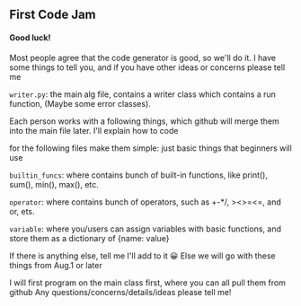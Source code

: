 ## First Code Jam

#### Good luck!

Most people agree that the code generator is good, so we'll do it.
I have some things to tell you, and if you have other ideas or concerns please tell me

`writer.py`: the main alg file, contains a writer class which contains a run function, (Maybe some error classes).

Each person works with a following things, which github will merge them into the main file later. I'll explain how to code

for the following files make them simple: just basic things that beginners will use

`builtin_funcs`:  where contains bunch of built-in functions, like print(), sum(), min(), max(), etc. 

`operator`:  where contains bunch of operators, such as +-*/, ><>=<=, and or, ets.

`variable`:  where you/users can assign variables with basic functions, and store them as a dictionary of {name: value}

If there is anything else, tell me I'll add to it 😀 
Else we will go with these things from Aug.1 or later

I will first program on the main class first, where you can all pull them from github
Any questions/concerns/details/ideas please tell me!
